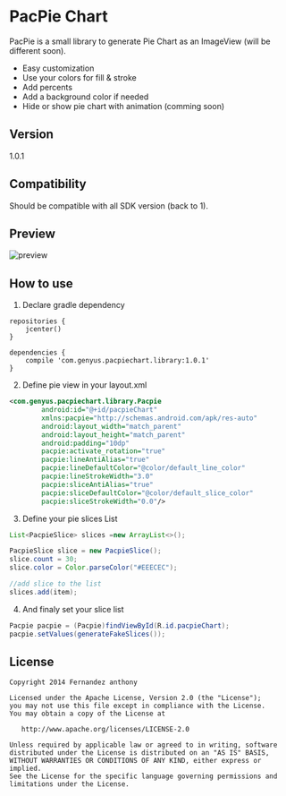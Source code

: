 PacPie Chart
=========

PacPie is a small library to generate Pie Chart as an ImageView (will be different soon).

  - Easy customization
  - Use your colors for fill & stroke
  - Add percents
  - Add a background color if needed
  - Hide or show pie chart with animation (comming soon)

Version
----
1.0.1

Compatibility
----
Should be compatible with all SDK version (back to 1).

Preview
---

![preview](http://img15.hostingpics.net/thumbs/mini_229420Capturedcran20150920235603.png)

How to use
----

1. Declare gradle dependency

```
repositories {
    jcenter()
}

dependencies {
    compile 'com.genyus.pacpiechart.library:1.0.1'
}
```

2. Define pie view in your layout.xml

```xml
<com.genyus.pacpiechart.library.Pacpie
        android:id="@+id/pacpieChart"
        xmlns:pacpie="http://schemas.android.com/apk/res-auto"
        android:layout_width="match_parent"
        android:layout_height="match_parent"
        android:padding="10dp"
        pacpie:activate_rotation="true"
        pacpie:lineAntiAlias="true"
        pacpie:lineDefaultColor="@color/default_line_color"
        pacpie:lineStrokeWidth="3.0"
        pacpie:sliceAntiAlias="true"
        pacpie:sliceDefaultColor="@color/default_slice_color"
        pacpie:sliceStrokeWidth="0.0"/>
```

3. Define your pie slices List

```java
List<PacpieSlice> slices =new ArrayList<>();

PacpieSlice slice = new PacpieSlice();
slice.count = 30;
slice.color = Color.parseColor("#EEECEC");

//add slice to the list
slices.add(item);
```

4. And finaly set your slice list

```java
Pacpie pacpie = (Pacpie)findViewById(R.id.pacpieChart);
pacpie.setValues(generateFakeSlices());
```

License
---

```text
Copyright 2014 Fernandez anthony

Licensed under the Apache License, Version 2.0 (the "License");
you may not use this file except in compliance with the License.
You may obtain a copy of the License at

   http://www.apache.org/licenses/LICENSE-2.0

Unless required by applicable law or agreed to in writing, software
distributed under the License is distributed on an "AS IS" BASIS,
WITHOUT WARRANTIES OR CONDITIONS OF ANY KIND, either express or implied.
See the License for the specific language governing permissions and
limitations under the License.
```
